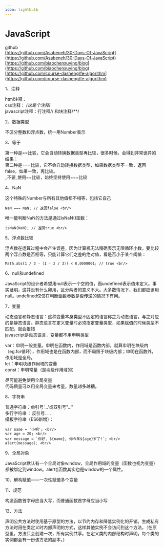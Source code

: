 ```yaml
---
icon: lightbulb
---
```


# JavaScript


github <br/>
[https://github.com/Asabeneh/30-Days-Of-JavaScript](https://github.com/Asabeneh/30-Days-Of-JavaScript) <br/>
[https://github.com/biaochenxuying/blog](https://github.com/biaochenxuying/blog) <br/>
[https://github.com/course-dasheng/fe-algorithm](https://github.com/course-dasheng/fe-algorithm) <br/>



1、注释 <br/>

html注释：  <!-- 这是一个注释 --> <br/>
css注释：  /*这是个注释*/ <br/>
javascript注释：行注释// 和块注释/**/ <br/>

2、数据类型 <br/>

不区分整数和浮点数，统一用Number表示 <br/>

3、等于 <br/>

第一种是==比较，它会自动转换数据类型再比较，很多时候，会得到非常诡异的结果； <br/>
第二种是===比较，它不会自动转换数据类型，如果数据类型不一致，返回false，如果一致，再比较。 <br/>
_不要_使用==比较，始终坚持使用===比较 <br/>

4、NaN <br/>

这个特殊的Number与所有其他值都不相等，包括它自己 <br/>
```
NaN === NaN; // 返回false <br/>
```
唯一能判断NaN的方法是通过isNaN()函数： <br/>
```
isNaN(NaN); // 返回true <br/>
```

5、浮点数比较 <br/>

浮点数在运算过程中会产生误差，因为计算机无法精确表示无限循环小数。要比较两个浮点数是否相等，只能计算它们之差的绝对值，看是否小于某个阈值： <br/>
```
Math.abs(1 / 3 - (1 - 2 / 3)) < 0.0000001; // true <br/>
```

6、null和undefined <br/>

JavaScript的设计者希望用null表示一个空的值，而undefined表示值未定义。事实证明，这并没有什么卵用，区分两者的意义不大。大多数情况下，我们都应该用null。undefined仅仅在判断函数参数是否传递的情况下有用。 <br/>

7、变量 <br/>

动态语言和静态语言：这种变量本身类型不固定的语言称之为动态语言，与之对应的是静态语言。静态语言在定义变量时必须指定变量类型，如果赋值的时候类型不匹配，就会报错 <br/>
javascript是动态语言，变量都不用申明类型 <br/>

var：申明一般变量。申明在函数内，作用域是函数内部，就算申明在块级内（eg.for循环），作用域也是在函数内部，而不局限于块级内部；申明在函数外，作用域是全局。 <br/>
let：申明块级作用域的变量 <br/>
const：申明常量（是块级作用域的） <br/>

 尽可能避免使用全局变量 <br/>
代码质量可以用全局变量来考量，数量越多越糟。    <br/>

8、字符串 <br/>

普通字符串：单引号'...'或双引号"..." <br/>
多行字符串 ：反引号`...` <br/>
模板字符串（ES6新增）： <br/>
```
var name = '小明'; <br/>
var age = 20; <br/>
var message = `你好, ${name}, 你今年${age}岁了!`; <br/>
alert(message); <br/>
```

9、全局对象 <br/>

JavaScript默认有一个全局对象window，全局作用域的变量（函数也视为变量）都被绑定到window。alert()函数其实也是window的一个属性。 <br/>

10、解构赋值——一次性赋值多个变量 <br/>

11、规范 <br/>

构造函数首字母应当大写，而普通函数首字母应当小写 <br/>

12、方法 <br/>

声明公共方法时使用基于原型的方法，以节约内存和降低实例化的开销。生成私有方法时用在类定义时内部声明的方式，这样其他实例不会访问到这个方法。（在原型里，方法只会创建一次，所有实例共享。在定义类的内部结构时声明，每个类的实例都会有一份该方法的副本。） <br/>

